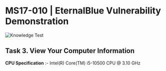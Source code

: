 # MS17-010 | EternalBlue Vulnerability Demonstration

 ![Knowledge Test](./images/Week-1_Task-1_Screenshot.PNG)

## Task 3. View Your Computer Information


**CPU Specification** :- Intel(R) Core(TM) i5-10500 CPU @ 3.10 GHz




